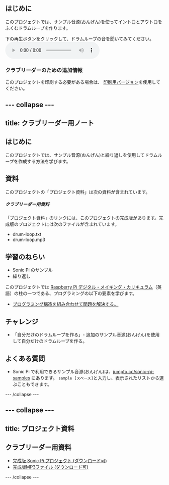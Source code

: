 ## はじめに

このプロジェクトでは、サンプル音源(おんげん)を使ってイントロとアウトロをふくむドラムループを作ります。

<div id="audio-preview" class="pdf-hidden">
  下の再生ボタンをクリックして、ドラムループの音を聞いてみてください。 <audio controls preload> <source src="resources/drum-loop.mp3" type="audio/mpeg"> お使いのブラウザは<code>audio</code>要素をサポートしていません。 </audio>
</div>

### クラブリーダーのための追加情報

このプロジェクトを印刷する必要がある場合は、 [印刷用バージョン](https://projects.raspberrypi.org/en/projects/drum-loop/print)を使用してください。

## \--- collapse \---

## title: クラブリーダー用ノート

## はじめに

このプロジェクトでは、サンプル音源(おんげん)と繰り返しを使用してドラムループを作成する方法を学びます。

## 資料

このプロジェクトの「プロジェクト資料」は次の資料が含まれています。

##### クラブリーダー用資料

「プロジェクト資料」のリンクには、このプロジェクトの完成版があります。完成版のプロジェクトには次のファイルが含まれています。

* drum-loop.txt
* drum-loop.mp3

## 学習のねらい

* Sonic Pi のサンプル
* 繰り返し

このプロジェクトでは [Raspberry Pi デジタル・メイキング・カリキュラム](http://rpf.io/curriculum)（英語）の柱の一つである、プログラミングの以下の要素を学びます。

* [プログラミング構造を組み合わせて問題を解決する。](https://www.raspberrypi.org/curriculum/programming/builder)

## チャレンジ

* 「自分だけのドラムループを作る」- 追加のサンプル音源(おんげん)を使用して自分だけのドラムループを作る。

## よくある質問

* Sonic Pi で利用できるサンプル音源(おんげん)は、[jumpto.cc/sonic-pi-samples](http://jumpto.cc/sonic-pi-samples) にあります。 `sample [スペース]`と入力し、表示されたリストから選ぶこともできます。

\--- /collapse \---

## \--- collapse \---

## title: プロジェクト資料

## クラブリーダー用資料

* [完成版 Sonic Pi プロジェクト (ダウンロード可)](resources/drum-loop.txt)
* [完成版MP3ファイル (ダウンロード可)](resources/drum-loop.mp3)

\--- /collapse \---